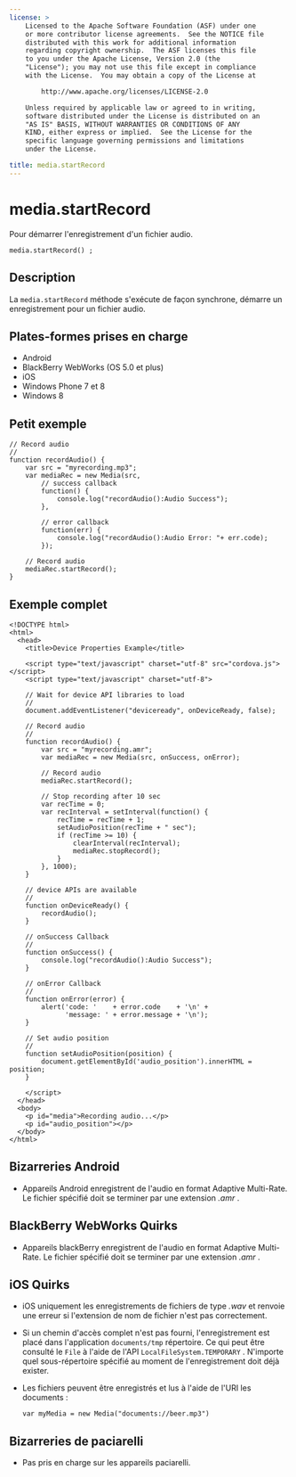 ```yaml
---
license: >
    Licensed to the Apache Software Foundation (ASF) under one
    or more contributor license agreements.  See the NOTICE file
    distributed with this work for additional information
    regarding copyright ownership.  The ASF licenses this file
    to you under the Apache License, Version 2.0 (the
    "License"); you may not use this file except in compliance
    with the License.  You may obtain a copy of the License at

        http://www.apache.org/licenses/LICENSE-2.0

    Unless required by applicable law or agreed to in writing,
    software distributed under the License is distributed on an
    "AS IS" BASIS, WITHOUT WARRANTIES OR CONDITIONS OF ANY
    KIND, either express or implied.  See the License for the
    specific language governing permissions and limitations
    under the License.

title: media.startRecord
---
```


# media.startRecord

Pour démarrer l'enregistrement d'un fichier audio.

    media.startRecord() ;
    

## Description

La `media.startRecord` méthode s'exécute de façon synchrone, démarre un enregistrement pour un fichier audio.

## Plates-formes prises en charge

*   Android
*   BlackBerry WebWorks (OS 5.0 et plus)
*   iOS
*   Windows Phone 7 et 8
*   Windows 8

## Petit exemple

    // Record audio
    //
    function recordAudio() {
        var src = "myrecording.mp3";
        var mediaRec = new Media(src,
            // success callback
            function() {
                console.log("recordAudio():Audio Success");
            },
    
            // error callback
            function(err) {
                console.log("recordAudio():Audio Error: "+ err.code);
            });
    
        // Record audio
        mediaRec.startRecord();
    }
    

## Exemple complet

    <!DOCTYPE html>
    <html>
      <head>
        <title>Device Properties Example</title>
    
        <script type="text/javascript" charset="utf-8" src="cordova.js"></script>
        <script type="text/javascript" charset="utf-8">
    
        // Wait for device API libraries to load
        //
        document.addEventListener("deviceready", onDeviceReady, false);
    
        // Record audio
        //
        function recordAudio() {
            var src = "myrecording.amr";
            var mediaRec = new Media(src, onSuccess, onError);
    
            // Record audio
            mediaRec.startRecord();
    
            // Stop recording after 10 sec
            var recTime = 0;
            var recInterval = setInterval(function() {
                recTime = recTime + 1;
                setAudioPosition(recTime + " sec");
                if (recTime >= 10) {
                    clearInterval(recInterval);
                    mediaRec.stopRecord();
                }
            }, 1000);
        }
    
        // device APIs are available
        //
        function onDeviceReady() {
            recordAudio();
        }
    
        // onSuccess Callback
        //
        function onSuccess() {
            console.log("recordAudio():Audio Success");
        }
    
        // onError Callback
        //
        function onError(error) {
            alert('code: '    + error.code    + '\n' +
                  'message: ' + error.message + '\n');
        }
    
        // Set audio position
        //
        function setAudioPosition(position) {
            document.getElementById('audio_position').innerHTML = position;
        }
    
        </script>
      </head>
      <body>
        <p id="media">Recording audio...</p>
        <p id="audio_position"></p>
      </body>
    </html>
    

## Bizarreries Android

*   Appareils Android enregistrent de l'audio en format Adaptive Multi-Rate. Le fichier spécifié doit se terminer par une extension *.amr* .

## BlackBerry WebWorks Quirks

*   Appareils blackBerry enregistrent de l'audio en format Adaptive Multi-Rate. Le fichier spécifié doit se terminer par une extension *.amr* .

## iOS Quirks

*   iOS uniquement les enregistrements de fichiers de type *.wav* et renvoie une erreur si l'extension de nom de fichier n'est pas correctement.

*   Si un chemin d'accès complet n'est pas fourni, l'enregistrement est placé dans l'application `documents/tmp` répertoire. Ce qui peut être consulté le `File` à l'aide de l'API `LocalFileSystem.TEMPORARY` . N'importe quel sous-répertoire spécifié au moment de l'enregistrement doit déjà exister.

*   Les fichiers peuvent être enregistrés et lus à l'aide de l'URI les documents :
    
        var myMedia = new Media("documents://beer.mp3")
        

## Bizarreries de paciarelli

*   Pas pris en charge sur les appareils paciarelli.